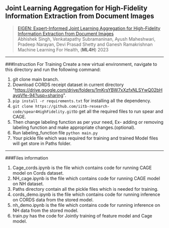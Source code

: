 ## Joint Learning Aggregation for High-Fidelity Information Extraction from Document Images

> [EIGEN: Expert-Informed Joint Learning Aggregation for High-Fidelity Information Extraction from Document Images](https://ml4health.github.io/2023/online_proceedings.html)                     
> Abhishek Singh, Venkatapathy Subramaninan, Ayush Maheshwari, Pradeep Narayan, Devi Prasad Shetty and Ganesh Ramakrishnan  
> Machine Learning For Health, (__ML4H__) 2023
---------------------------------------------------------------------------------------------------------------------------------------------------------------
###Instruction For Training
Create a new virtual environment, navigate to this directory and run the following command:
1. git clone main branch.<br>
2. Download CORDS receipt dataset in current directory "https://drive.google.com/drive/folders/1mKrsYBW7xXzfxNLSYwQ02bHayqVfe-94?usp=sharing".
3.  ```pip install -r requirements.txt``` for installing all the dependency.
4.  ```git clone https://github.com/iitb-research-code/spear4HighFidelity.git```to get all the required files to run spear and CAGE.<br>
5. Then change labeling function as per your need, Ex- adding or removing labeling function and make appropriate changes.(optional).<br>
6. Run labeling_function file ```python main.py```
7. Your pickle file which was required for training and trained Model files will get store in Paths folder.<br>
---------------------------------------------------------------------------------------------------------------------------------------------------------------
###Files information<br>
1. Cage_cords.ipynb is the file which contains code for running CAGE model on Cords dataset.<br>
2. NH_cage.ipynb is the file which contains code for running CAGE model on NH dataset.<br>
3. Paths directory contain all the pickle files which is needed for training.<br>
4. cords_demo.ipynb is the file which contains code for running inference on CORDS data from the stored model.<br>
5. nh_demo.ipynb is the file which contains code for running inference on NH data from the stored model.<br>
6. train.py has the code for Jointly training of feature model and Cage model.

